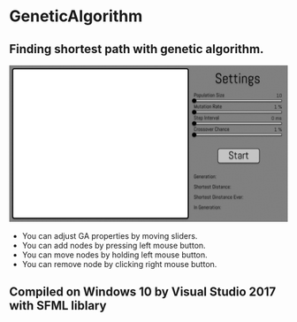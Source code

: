 # GeneticAlgorithm
## Finding shortest path with genetic algorithm.
![Example screenshot](./img/ga.gif)
* You can adjust GA properties by moving sliders.
* You can add nodes by pressing left mouse button.
* You can move nodes by holding left mouse button.
* You can remove node by clicking right mouse button.
## Compiled on Windows 10 by Visual Studio 2017 with SFML liblary